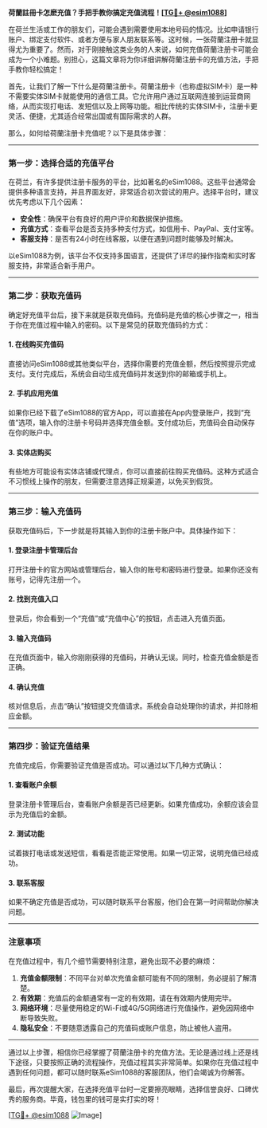 **荷蘭註冊卡怎麽充值？手把手教你搞定充值流程！[[TG💪+ @esim1088](https://t.me/s/esim1088)]**

在荷兰生活或工作的朋友们，可能会遇到需要使用本地号码的情况。比如申请银行账户、绑定支付软件、或者方便与家人朋友联系等。这时候，一张荷蘭注册卡就显得尤为重要了。然而，对于刚接触这类业务的人来说，如何充值荷蘭注册卡可能会成为一个小难题。别担心，这篇文章将为你详细讲解荷蘭注册卡的充值方法，手把手教你轻松搞定！

首先，让我们了解一下什么是荷蘭注册卡。荷蘭注册卡（也称虚拟SIM卡）是一种不需要实体SIM卡就能使用的通信工具。它允许用户通过互联网连接到运营商网络，从而实现打电话、发短信以及上网等功能。相比传统的实体SIM卡，注册卡更灵活、便捷，尤其适合经常出国或有国际需求的人群。

那么，如何给荷蘭注册卡充值呢？以下是具体步骤：

---

### **第一步：选择合适的充值平台**
在荷兰，有许多提供注册卡服务的平台，比如著名的eSim1088。这些平台通常会提供多种语言支持，并且界面友好，非常适合初次尝试的用户。选择平台时，建议优先考虑以下几个因素：
- **安全性**：确保平台有良好的用户评价和数据保护措施。
- **充值方式**：查看平台是否支持多种支付方式，如信用卡、PayPal、支付宝等。
- **客服支持**：是否有24小时在线客服，以便在遇到问题时能够及时解决。

以eSim1088为例，该平台不仅支持多国语言，还提供了详尽的操作指南和实时客服支持，非常适合新手用户。

---

### **第二步：获取充值码**
确定好充值平台后，接下来就是获取充值码。充值码是充值的核心步骤之一，相当于你在充值过程中输入的密码。以下是常见的获取充值码的方式：

#### **1. 在线购买充值码**
直接访问eSim1088或其他类似平台，选择你需要的充值金额，然后按照提示完成支付。支付完成后，系统会自动生成充值码并发送到你的邮箱或手机上。

#### **2. 手机应用充值**
如果你已经下载了eSim1088的官方App，可以直接在App内登录账户，找到“充值”选项，输入你的注册卡号码并选择充值金额。支付成功后，充值码会自动保存在你的账户中。

#### **3. 实体店购买**
有些地方可能设有实体店铺或代理点，你可以直接前往购买充值码。这种方式适合不习惯线上操作的朋友，但需要注意选择正规渠道，以免买到假货。

---

### **第三步：输入充值码**
获取充值码后，下一步就是将其输入到你的注册卡账户中。具体操作如下：

#### **1. 登录注册卡管理后台**
打开注册卡的官方网站或管理后台，输入你的账号和密码进行登录。如果你还没有账号，记得先注册一个。

#### **2. 找到充值入口**
登录后，你会看到一个“充值”或“充值中心”的按钮，点击进入充值页面。

#### **3. 输入充值码**
在充值页面中，输入你刚刚获得的充值码，并确认无误。同时，检查充值金额是否正确。

#### **4. 确认充值**
核对信息后，点击“确认”按钮提交充值请求。系统会自动处理你的请求，并扣除相应金额。

---

### **第四步：验证充值结果**
充值完成后，你需要验证充值是否成功。可以通过以下几种方式确认：

#### **1. 查看账户余额**
登录注册卡管理后台，查看账户余额是否已经更新。如果充值成功，余额应该会显示为充值后的金额。

#### **2. 测试功能**
试着拨打电话或发送短信，看看是否能正常使用。如果一切正常，说明充值已经成功。

#### **3. 联系客服**
如果不确定充值是否成功，可以随时联系平台客服，他们会在第一时间帮助你解决问题。

---

### **注意事项**
在充值过程中，有几个细节需要特别注意，避免出现不必要的麻烦：

1. **充值金额限制**：不同平台对单次充值金额可能有不同的限制，务必提前了解清楚。
2. **有效期**：充值后的金额通常有一定的有效期，请在有效期内使用完毕。
3. **网络环境**：尽量使用稳定的Wi-Fi或4G/5G网络进行充值操作，避免因网络中断导致失败。
4. **隐私安全**：不要随意透露自己的充值码或账户信息，防止被他人盗用。

---

通过以上步骤，相信你已经掌握了荷蘭注册卡的充值方法。无论是通过线上还是线下途径，只要按照正确的流程操作，充值过程其实非常简单。如果你在充值过程中遇到任何问题，都可以随时联系eSim1088的客服团队，他们会竭诚为你解答。

最后，再次提醒大家，在选择充值平台时一定要擦亮眼睛，选择信誉良好、口碑优秀的服务商。毕竟，钱包里的钱可是实打实的呀！

[[TG💪+ @esim1088](https://t.me/s/esim1088) ![Image](https://i.postimg.cc/4NQfJmqS/Snipaste-2025-05-13-00-14-12.png)]